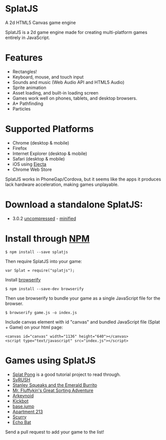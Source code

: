 # SplatJS

A 2d HTML5 Canvas game engine

SplatJS is a 2d game engine made for creating multi-platform games entirely in JavaScript.

# Features

* Rectangles!
* Keyboard, mouse, and touch input
* Sounds and music (Web Audio API and HTML5 Audio)
* Sprite animation
* Asset loading, and built-in loading screen
* Games work well on phones, tablets, and desktop browsers.
* A\* Pathfinding
* Particles

# Supported Platforms

* Chrome (desktop & mobile)
* Firefox
* Internet Explorer (desktop & mobile)
* Safari (desktop & mobile)
* iOS using [Ejecta](http://impactjs.com/ejecta)
* Chrome Web Store

SplatJS works in PhoneGap/Cordova, but it seems like the apps it produces lack hardware acceleration, making games unplayable.

# Download a standalone SplatJS:

* 3.0.2 [uncompressed](https://splatjs.github.io/download/splat-3.0.2.js) - [minified](https://splatjs.github.io/download/splat-3.0.2.min.js)

# Install through [NPM](https://www.npmjs.org)

```
$ npm install --save splatjs
```
Then require SplatJS into your game:
```
var Splat = require("splatjs");
```

Install [browserify](http://browserify.org/)
```
$ npm install --save-dev browserify
```

Then use browserify to bundle your game as a single JavaScript file for the browser.
```
$ browserify game.js -o index.js
```

Include canvas element with id "canvas" and bundled JavaScript file (Splat + Game) on your html page:
```
<canvas id="canvas" width="1136" height="640"></canvas>
<script type="text/javascript" src="index.js"></script>
```

# Games using SplatJS

* [Splat Pong](https://github.com/SplatJS/splatpong) is a good tutorial project to read through.
* [SyRUSH](http://twoscoopgames.com/syrush/)
* [Stanley Squeaks and the Emerald Burrito](http://twoscoopgames.com/stanleysqueaks/)
* [Mr. Fluffykin's Great Sorting Adventure](http://twoscoopgames.com/fluffykins/)
* [Arkeynoid](http://mintchipleaf.com/games/ludum/)
* [Kickbot](http://twoscoopgames.com/kickbot/)
* [base.jump](http://mintchipleaf.com/games/basejump/)
* [Apartment 213](http://twoscoopgames.com/apartment213/)
* [Scurry](http://twoscoopgames.com/scurry/)
* [Echo Bat](http://mintchipleaf.com/games/echobat/)

Send a pull request to add your game to the list!
